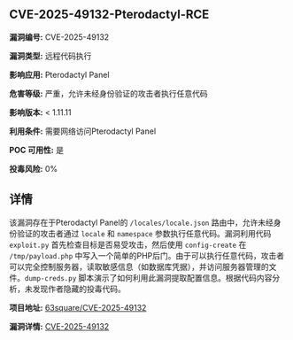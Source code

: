 ## CVE-2025-49132-Pterodactyl-RCE

**漏洞编号:** CVE-2025-49132

**漏洞类型:** 远程代码执行

**影响应用:** Pterodactyl Panel

**危害等级:** 严重，允许未经身份验证的攻击者执行任意代码

**影响版本:** < 1.11.11

**利用条件:** 需要网络访问Pterodactyl Panel

**POC 可用性:** 是

**投毒风险:** 0%

## 详情

该漏洞存在于Pterodactyl Panel的 `/locales/locale.json` 路由中，允许未经身份验证的攻击者通过 `locale` 和 `namespace` 参数执行任意代码。漏洞利用代码 `exploit.py` 首先检查目标是否易受攻击，然后使用 `config-create` 在 `/tmp/payload.php` 中写入一个简单的PHP后门。由于可以执行任意代码，攻击者可以完全控制服务器，读取敏感信息（如数据库凭据），并访问服务器管理的文件。`dump-creds.py` 脚本演示了如何利用此漏洞提取配置信息。根据代码内容分析，未发现作者隐藏的投毒代码。

**项目地址:** [63square/CVE-2025-49132](https://github.com/63square/CVE-2025-49132)

**漏洞详情:** [CVE-2025-49132](https://nvd.nist.gov/vuln/detail/CVE-2025-49132)